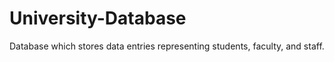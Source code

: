 # University-Database
Database which stores data entries representing students, faculty, and staff.
